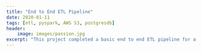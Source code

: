 ```yaml
---
title: "End to End ETL Pipeline"
date: 2020-01-11
tags: [etl, pyspark, AWS S3, postgresdb]
header:
    image: images/passion.jpg
excerpt: "This project completed a basic end to end ETL pipeline for a basic data processing task tools using **pyspark** and **postgresql**", [view on github](https://github.com/cliffordEmmanuel/BlossomAcademy_DataEngineering/tree/master/project3)
---
```



